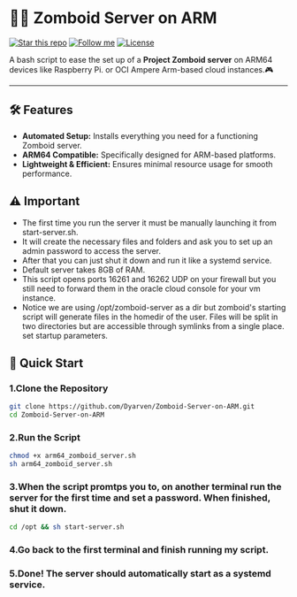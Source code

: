 # 🧟‍♂️ Zomboid Server on ARM

[![Star this repo](https://img.shields.io/github/stars/Dyarven/Zomboid-Server-on-ARM?style=social)](https://github.com/Dyarven/Zomboid-Server-on-ARM/stargazers)
[![Follow me](https://img.shields.io/github/followers/Dyarven?style=social)](https://github.com/Dyarven)
[![License](https://img.shields.io/github/license/Dyarven/Zomboid-Server-on-ARM)](https://github.com/Dyarven/Zomboid-Server-on-ARM/blob/main/LICENSE)

A bash script to ease the set up of a **Project Zomboid server** on ARM64 devices like Raspberry Pi. or OCI Ampere Arm-based cloud instances.🎮

---

## 🛠 Features
- **Automated Setup:** Installs everything you need for a functioning Zomboid server.
- **ARM64 Compatible:** Specifically designed for ARM-based platforms.
- **Lightweight & Efficient:** Ensures minimal resource usage for smooth performance.

## ⚠️ Important
- The first time you run the server it must be manually launching it from start-server.sh.
- It will create the necessary files and folders and ask you to set up an admin password to access the server.
- After that you can just shut it down and run it like a systemd service. 
- Default server takes 8GB of RAM.
- This script opens ports 16261 and 16262 UDP on your firewall but you still need to forward them in the oracle cloud console for your vm instance.
- Notice we are using /opt/zomboid-server as a dir but zomboid's starting script will generate files in the homedir of the user. Files will be split in two directories but are accessible through 
  symlinks from a single place. 
  set startup parameters.

## 🚀 Quick Start

### 1.Clone the Repository
```bash
git clone https://github.com/Dyarven/Zomboid-Server-on-ARM.git
cd Zomboid-Server-on-ARM
```
### 2.Run the Script
```bash
chmod +x arm64_zomboid_server.sh
sh arm64_zomboid_server.sh
```
### 3.When the script promtps you to, on another terminal run the server for the first time and set a password. When finished, shut it down.
```bash
cd /opt && sh start-server.sh
```
### 4.Go back to the first terminal and finish running my script.

### 5.Done! The server should automatically start as a systemd service.


